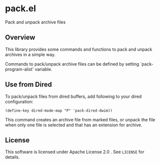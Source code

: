 pack.el
=======

Pack and unpack archive files


Overview
--------

This library provides some commands and functions to pack and unpack
archives in a simple way.

Commands to pack/unpack archive files can be defined by setting
`pack-program-alist' variable.


Use from Dired
--------------

To pack/unpack files from dired buffers, add following to your dired configuration:

    (define-key dired-mode-map "P" 'pack-dired-dwim))

This command creates an archive file from marked files, or unpack the file when
only one file is selected and that has an extension for archive.

License
-------

This software is licensed under Apache License 2.0 . See `LICENSE` for details.
